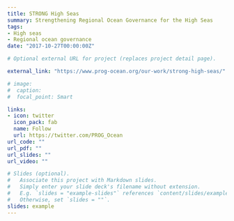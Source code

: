 ```yaml
---
title: STRONG High Seas
summary: Strengthening Regional Ocean Governance for the High Seas
tags:
- High seas
- Regional ocean governance
date: "2017-10-27T00:00:00Z"

# Optional external URL for project (replaces project detail page).

external_link: "https://www.prog-ocean.org/our-work/strong-high-seas/"

# image: 
#  caption: 
#  focal_point: Smart

links:
- icon: twitter
  icon_pack: fab
  name: Follow
  url: https://twitter.com/PROG_Ocean
url_code: ""
url_pdf: ""
url_slides: ""
url_video: ""

# Slides (optional).
#   Associate this project with Markdown slides.
#   Simply enter your slide deck's filename without extension.
#   E.g. `slides = "example-slides"` references `content/slides/example-slides.md`.
#   Otherwise, set `slides = ""`.
slides: example
---
```


